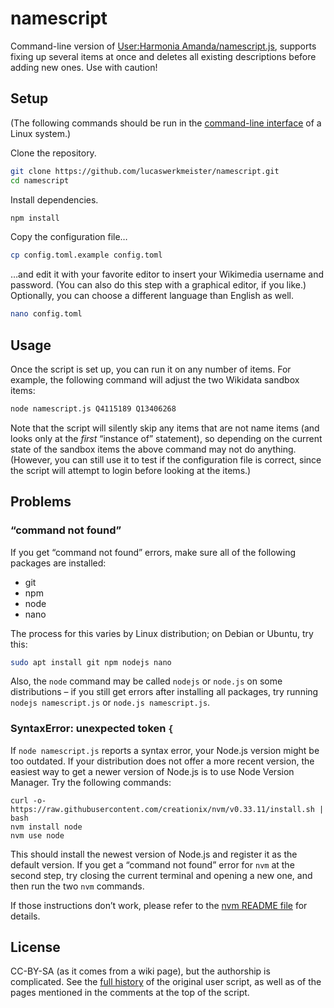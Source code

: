 # namescript

Command-line version of [User:Harmonia Amanda/namescript.js](https://www.wikidata.org/wiki/User:Harmonia_Amanda/namescript.js),
supports fixing up several items at once
and deletes all existing descriptions before adding new ones.
Use with caution!

## Setup

(The following commands should be run in the [command-line interface](https://en.wikipedia.org/wiki/Command-line_interface) of a Linux system.)

Clone the repository.

```sh
git clone https://github.com/lucaswerkmeister/namescript.git
cd namescript
```

Install dependencies.

```sh
npm install
```

Copy the configuration file…

```sh
cp config.toml.example config.toml
```

…and edit it with your favorite editor to insert your Wikimedia username and password.
(You can also do this step with a graphical editor, if you like.)
Optionally, you can choose a different language than English as well.

```sh
nano config.toml
```

## Usage

Once the script is set up, you can run it on any number of items.
For example, the following command will adjust the two Wikidata sandbox items:

```sh
node namescript.js Q4115189 Q13406268
```

Note that the script will silently skip any items that are not name items (and looks only at the *first* “instance of” statement),
so depending on the current state of the sandbox items the above command may not do anything.
(However, you can still use it to test if the configuration file is correct,
since the script will attempt to login before looking at the items.)

## Problems

### “command not found”

If you get “command not found” errors, make sure all of the following packages are installed:

* git
* npm
* node
* nano

The process for this varies by Linux distribution; on Debian or Ubuntu, try this:

```sh
sudo apt install git npm nodejs nano
```

Also, the `node` command may be called `nodejs` or `node.js` on some distributions –
if you still get errors after installing all packages,
try running `nodejs namescript.js` or `node.js namescript.js`.

### SyntaxError: unexpected token `{`

If `node namescript.js` reports a syntax error, your Node.js version might be too outdated.
If your distribution does not offer a more recent version,
the easiest way to get a newer version of Node.js is to use Node Version Manager.
Try the following commands:

```
curl -o- https://raw.githubusercontent.com/creationix/nvm/v0.33.11/install.sh | bash
nvm install node
nvm use node
```

This should install the newest version of Node.js and register it as the default version.
If you get a “command not found” error for `nvm` at the second step,
try closing the current terminal and opening a new one,
and then run the two `nvm` commands.

If those instructions don’t work,
please refer to the [nvm README file](https://github.com/creationix/nvm#readme) for details.

## License

CC-BY-SA (as it comes from a wiki page),
but the authorship is complicated.
See the [full history](https://www.wikidata.org/w/index.php?title=User:Harmonia_Amanda/namescript.js&action=history) of the original user script,
as well as of the pages mentioned in the comments at the top of the script.
